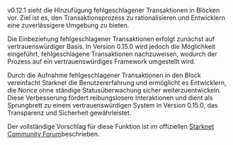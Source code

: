 v0.12.1 sieht die Hinzufügung fehlgeschlagener Transaktionen in Blöcken vor. Ziel ist es, den Transaktionsprozess zu rationalisieren und Entwicklern eine zuverlässigere Umgebung zu bieten. 

Die Einbeziehung fehlgeschlagener Transaktionen erfolgt zunächst auf vertrauenswürdiger Basis. In Version 0.15.0 wird jedoch die Möglichkeit eingeführt, fehlgeschlagene Transaktionen nachzuweisen, wodurch der Prozess auf ein vertrauenswürdiges Framework umgestellt wird.

Durch die Aufnahme fehlgeschlagener Transaktionen in den Block vereinfacht Starknet die Benutzererfahrung und ermöglicht es Entwicklern, die Nonce ohne ständige Statusüberwachung sicher weiterzuentwickeln. Diese Verbesserung fördert reibungslosere Interaktionen und dient als Sprungbrett zu einem vertrauenswürdigen System in Version 0.15.0, das Transparenz und Sicherheit gewährleistet.

Der vollständige Vorschlag für diese Funktion ist im offiziellen [Starknet Community Forum](https://community.starknet.io/t/efficient-utilization-of-sequencer-capacity-in-starknet-v0-12-1/95607/1)beschrieben.